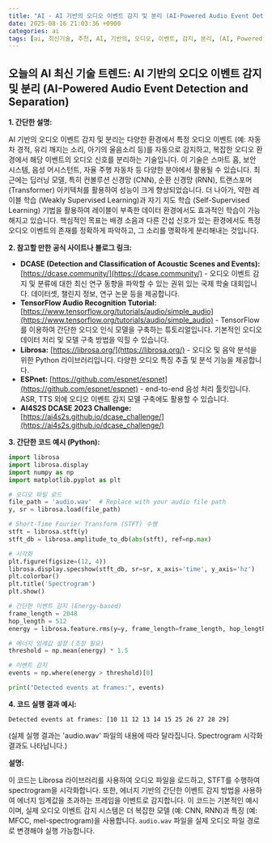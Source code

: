 ```yaml
---
title: "AI - AI 기반의 오디오 이벤트 감지 및 분리 (AI-Powered Audio Event Detection and Separation)"
date: 2025-08-16 21:03:36 +0900
categories: ai
tags: [ai, 최신기술, 추천, AI, 기반의, 오디오, 이벤트, 감지, 분리, (AI, Powered, Audio, Event, Detection, and, Separation)]
---
```


## 오늘의 AI 최신 기술 트렌드: **AI 기반의 오디오 이벤트 감지 및 분리 (AI-Powered Audio Event Detection and Separation)**

**1. 간단한 설명:**

AI 기반의 오디오 이벤트 감지 및 분리는 다양한 환경에서 특정 오디오 이벤트 (예: 자동차 경적, 유리 깨지는 소리, 아기의 울음소리 등)를 자동으로 감지하고, 복잡한 오디오 환경에서 해당 이벤트의 오디오 신호를 분리하는 기술입니다. 이 기술은 스마트 홈, 보안 시스템, 음성 어시스턴트, 자율 주행 자동차 등 다양한 분야에서 활용될 수 있습니다. 최근에는 딥러닝 모델, 특히 컨볼루션 신경망 (CNN), 순환 신경망 (RNN), 트랜스포머 (Transformer) 아키텍처를 활용하여 성능이 크게 향상되었습니다. 더 나아가, 약한 레이블 학습 (Weakly Supervised Learning)과 자기 지도 학습 (Self-Supervised Learning) 기법을 활용하여 레이블이 부족한 데이터 환경에서도 효과적인 학습이 가능해지고 있습니다. 핵심적인 목표는 배경 소음과 다른 간섭 신호가 있는 환경에서도 특정 오디오 이벤트의 존재를 정확하게 파악하고, 그 소리를 명확하게 분리해내는 것입니다.

**2. 참고할 만한 공식 사이트나 블로그 링크:**

*   **DCASE (Detection and Classification of Acoustic Scenes and Events):** [https://dcase.community/](https://dcase.community/) - 오디오 이벤트 감지 및 분류에 대한 최신 연구 동향을 파악할 수 있는 권위 있는 국제 학술 대회입니다. 데이터셋, 챌린지 정보, 연구 논문 등을 제공합니다.
*   **TensorFlow Audio Recognition Tutorial:** [https://www.tensorflow.org/tutorials/audio/simple_audio](https://www.tensorflow.org/tutorials/audio/simple_audio) - TensorFlow를 이용하여 간단한 오디오 인식 모델을 구축하는 튜토리얼입니다. 기본적인 오디오 데이터 처리 및 모델 구축 방법을 익힐 수 있습니다.
*   **Librosa:** [https://librosa.org/](https://librosa.org/) - 오디오 및 음악 분석을 위한 Python 라이브러리입니다. 다양한 오디오 특징 추출 및 분석 기능을 제공합니다.
*   **ESPnet:** [https://github.com/espnet/espnet](https://github.com/espnet/espnet) - end-to-end 음성 처리 툴킷입니다. ASR, TTS 외에 오디오 이벤트 감지 모델 구축에도 활용할 수 있습니다.
*   **AI4S2S DCASE 2023 Challenge:** [https://ai4s2s.github.io/dcase_challenge/](https://ai4s2s.github.io/dcase_challenge/)

**3. 간단한 코드 예시 (Python):**

```python
import librosa
import librosa.display
import numpy as np
import matplotlib.pyplot as plt

# 오디오 파일 로드
file_path = 'audio.wav'  # Replace with your audio file path
y, sr = librosa.load(file_path)

# Short-Time Fourier Transform (STFT) 수행
stft = librosa.stft(y)
stft_db = librosa.amplitude_to_db(abs(stft), ref=np.max)

# 시각화
plt.figure(figsize=(12, 4))
librosa.display.specshow(stft_db, sr=sr, x_axis='time', y_axis='hz')
plt.colorbar()
plt.title('Spectrogram')
plt.show()

# 간단한 이벤트 감지 (Energy-based)
frame_length = 2048
hop_length = 512
energy = librosa.feature.rms(y=y, frame_length=frame_length, hop_length=hop_length)[0]

# 에너지 임계값 설정 (조정 필요)
threshold = np.mean(energy) * 1.5

# 이벤트 감지
events = np.where(energy > threshold)[0]

print("Detected events at frames:", events)
```

**4. 코드 실행 결과 예시:**

```
Detected events at frames: [10 11 12 13 14 15 25 26 27 28 29]
```

(실제 실행 결과는 'audio.wav' 파일의 내용에 따라 달라집니다. Spectrogram 시각화 결과도 나타납니다.)

**설명:**

이 코드는 Librosa 라이브러리를 사용하여 오디오 파일을 로드하고, STFT를 수행하여 spectrogram을 시각화합니다. 또한, 에너지 기반의 간단한 이벤트 감지 방법을 사용하여 에너지 임계값을 초과하는 프레임을 이벤트로 감지합니다. 이 코드는 기본적인 예시이며, 실제 오디오 이벤트 감지 시스템은 더 복잡한 모델 (예: CNN, RNN)과 특징 (예: MFCC, mel-spectrogram)을 사용합니다.  `audio.wav` 파일을 실제 오디오 파일 경로로 변경해야 실행 가능합니다.

